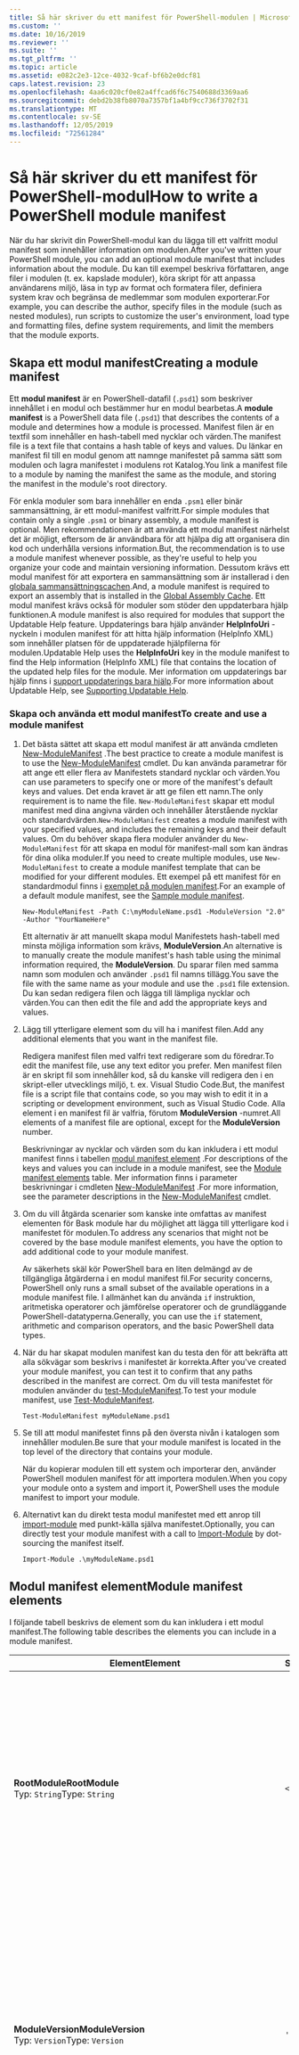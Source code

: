 ```yaml
---
title: Så här skriver du ett manifest för PowerShell-modulen | Microsoft Docs
ms.custom: ''
ms.date: 10/16/2019
ms.reviewer: ''
ms.suite: ''
ms.tgt_pltfrm: ''
ms.topic: article
ms.assetid: e082c2e3-12ce-4032-9caf-bf6b2e0dcf81
caps.latest.revision: 23
ms.openlocfilehash: 4aa6c020cf0e82a4ffcad6f6c7540688d3369aa6
ms.sourcegitcommit: debd2b38fb8070a7357bf1a4bf9cc736f3702f31
ms.translationtype: MT
ms.contentlocale: sv-SE
ms.lasthandoff: 12/05/2019
ms.locfileid: "72561284"
---
```

# <a name="how-to-write-a-powershell-module-manifest"></a><span data-ttu-id="3c4cd-102">Så här skriver du ett manifest för PowerShell-modul</span><span class="sxs-lookup"><span data-stu-id="3c4cd-102">How to write a PowerShell module manifest</span></span>

<span data-ttu-id="3c4cd-103">När du har skrivit din PowerShell-modul kan du lägga till ett valfritt modul manifest som innehåller information om modulen.</span><span class="sxs-lookup"><span data-stu-id="3c4cd-103">After you've written your PowerShell module, you can add an optional module manifest that includes information about the module.</span></span> <span data-ttu-id="3c4cd-104">Du kan till exempel beskriva författaren, ange filer i modulen (t. ex. kapslade moduler), köra skript för att anpassa användarens miljö, läsa in typ av format och formatera filer, definiera system krav och begränsa de medlemmar som modulen exporterar.</span><span class="sxs-lookup"><span data-stu-id="3c4cd-104">For example, you can describe the author, specify files in the module (such as nested modules), run scripts to customize the user's environment, load type and formatting files, define system requirements, and limit the members that the module exports.</span></span>

## <a name="creating-a-module-manifest"></a><span data-ttu-id="3c4cd-105">Skapa ett modul manifest</span><span class="sxs-lookup"><span data-stu-id="3c4cd-105">Creating a module manifest</span></span>

<span data-ttu-id="3c4cd-106">Ett **modul manifest** är en PowerShell-datafil (`.psd1`) som beskriver innehållet i en modul och bestämmer hur en modul bearbetas.</span><span class="sxs-lookup"><span data-stu-id="3c4cd-106">A **module manifest** is a PowerShell data file (`.psd1`) that describes the contents of a module and determines how a module is processed.</span></span> <span data-ttu-id="3c4cd-107">Manifest filen är en textfil som innehåller en hash-tabell med nycklar och värden.</span><span class="sxs-lookup"><span data-stu-id="3c4cd-107">The manifest file is a text file that contains a hash table of keys and values.</span></span> <span data-ttu-id="3c4cd-108">Du länkar en manifest fil till en modul genom att namnge manifestet på samma sätt som modulen och lagra manifestet i modulens rot Katalog.</span><span class="sxs-lookup"><span data-stu-id="3c4cd-108">You link a manifest file to a module by naming the manifest the same as the module, and storing the manifest in the module's root directory.</span></span>

<span data-ttu-id="3c4cd-109">För enkla moduler som bara innehåller en enda `.psm1` eller binär sammansättning, är ett modul-manifest valfritt.</span><span class="sxs-lookup"><span data-stu-id="3c4cd-109">For simple modules that contain only a single `.psm1` or binary assembly, a module manifest is optional.</span></span> <span data-ttu-id="3c4cd-110">Men rekommendationen är att använda ett modul manifest närhelst det är möjligt, eftersom de är användbara för att hjälpa dig att organisera din kod och underhålla versions information.</span><span class="sxs-lookup"><span data-stu-id="3c4cd-110">But, the recommendation is to use a module manifest whenever possible, as they're useful to help you organize your code and maintain versioning information.</span></span> <span data-ttu-id="3c4cd-111">Dessutom krävs ett modul manifest för att exportera en sammansättning som är installerad i den [globala sammansättningscachen](/dotnet/framework/app-domains/gac).</span><span class="sxs-lookup"><span data-stu-id="3c4cd-111">And, a module manifest is required to export an assembly that is installed in the [Global Assembly Cache](/dotnet/framework/app-domains/gac).</span></span> <span data-ttu-id="3c4cd-112">Ett modul manifest krävs också för moduler som stöder den uppdaterbara hjälp funktionen.</span><span class="sxs-lookup"><span data-stu-id="3c4cd-112">A module manifest is also required for modules that support the Updatable Help feature.</span></span> <span data-ttu-id="3c4cd-113">Uppdaterings bara hjälp använder **HelpInfoUri** -nyckeln i modulen manifest för att hitta hjälp information (HelpInfo XML) som innehåller platsen för de uppdaterade hjälpfilerna för modulen.</span><span class="sxs-lookup"><span data-stu-id="3c4cd-113">Updatable Help uses the **HelpInfoUri** key in the module manifest to find the Help information (HelpInfo XML) file that contains the location of the updated help files for the module.</span></span> <span data-ttu-id="3c4cd-114">Mer information om uppdaterings bar hjälp finns i [support uppdaterings bara hjälp](./supporting-updatable-help.md).</span><span class="sxs-lookup"><span data-stu-id="3c4cd-114">For more information about Updatable Help, see [Supporting Updatable Help](./supporting-updatable-help.md).</span></span>

### <a name="to-create-and-use-a-module-manifest"></a><span data-ttu-id="3c4cd-115">Skapa och använda ett modul manifest</span><span class="sxs-lookup"><span data-stu-id="3c4cd-115">To create and use a module manifest</span></span>

1. <span data-ttu-id="3c4cd-116">Det bästa sättet att skapa ett modul manifest är att använda cmdleten [New-ModuleManifest](/powershell/module/Microsoft.PowerShell.Core/New-ModuleManifest) .</span><span class="sxs-lookup"><span data-stu-id="3c4cd-116">The best practice to create a module manifest is to use the [New-ModuleManifest](/powershell/module/Microsoft.PowerShell.Core/New-ModuleManifest) cmdlet.</span></span> <span data-ttu-id="3c4cd-117">Du kan använda parametrar för att ange ett eller flera av Manifestets standard nycklar och värden.</span><span class="sxs-lookup"><span data-stu-id="3c4cd-117">You can use parameters to specify one or more of the manifest's default keys and values.</span></span> <span data-ttu-id="3c4cd-118">Det enda kravet är att ge filen ett namn.</span><span class="sxs-lookup"><span data-stu-id="3c4cd-118">The only requirement is to name the file.</span></span> <span data-ttu-id="3c4cd-119">`New-ModuleManifest` skapar ett modul manifest med dina angivna värden och innehåller återstående nycklar och standardvärden.</span><span class="sxs-lookup"><span data-stu-id="3c4cd-119">`New-ModuleManifest` creates a module manifest with your specified values, and includes the remaining keys and their default values.</span></span> <span data-ttu-id="3c4cd-120">Om du behöver skapa flera moduler använder du `New-ModuleManifest` för att skapa en modul för manifest-mall som kan ändras för dina olika moduler.</span><span class="sxs-lookup"><span data-stu-id="3c4cd-120">If you need to create multiple modules, use `New-ModuleManifest` to create a module manifest template that can be modified for your different modules.</span></span> <span data-ttu-id="3c4cd-121">Ett exempel på ett manifest för en standardmodul finns i [exemplet på modulen manifest](#sample-module-manifest).</span><span class="sxs-lookup"><span data-stu-id="3c4cd-121">For an example of a default module manifest, see the [Sample module manifest](#sample-module-manifest).</span></span>

   `New-ModuleManifest -Path C:\myModuleName.psd1 -ModuleVersion "2.0" -Author "YourNameHere"`

   <span data-ttu-id="3c4cd-122">Ett alternativ är att manuellt skapa modul Manifestets hash-tabell med minsta möjliga information som krävs, **ModuleVersion**.</span><span class="sxs-lookup"><span data-stu-id="3c4cd-122">An alternative is to manually create the module manifest's hash table using the minimal information required, the **ModuleVersion**.</span></span> <span data-ttu-id="3c4cd-123">Du sparar filen med samma namn som modulen och använder `.psd1` fil namns tillägg.</span><span class="sxs-lookup"><span data-stu-id="3c4cd-123">You save the file with the same name as your module and use the `.psd1` file extension.</span></span> <span data-ttu-id="3c4cd-124">Du kan sedan redigera filen och lägga till lämpliga nycklar och värden.</span><span class="sxs-lookup"><span data-stu-id="3c4cd-124">You can then edit the file and add the appropriate keys and values.</span></span>

1. <span data-ttu-id="3c4cd-125">Lägg till ytterligare element som du vill ha i manifest filen.</span><span class="sxs-lookup"><span data-stu-id="3c4cd-125">Add any additional elements that you want in the manifest file.</span></span>

   <span data-ttu-id="3c4cd-126">Redigera manifest filen med valfri text redigerare som du föredrar.</span><span class="sxs-lookup"><span data-stu-id="3c4cd-126">To edit the manifest file, use any text editor you prefer.</span></span> <span data-ttu-id="3c4cd-127">Men manifest filen är en skript fil som innehåller kod, så du kanske vill redigera den i en skript-eller utvecklings miljö, t. ex. Visual Studio Code.</span><span class="sxs-lookup"><span data-stu-id="3c4cd-127">But, the manifest file is a script file that contains code, so you may wish to edit it in a scripting or development environment, such as Visual Studio Code.</span></span> <span data-ttu-id="3c4cd-128">Alla element i en manifest fil är valfria, förutom **ModuleVersion** -numret.</span><span class="sxs-lookup"><span data-stu-id="3c4cd-128">All elements of a manifest file are optional, except for the **ModuleVersion** number.</span></span>

   <span data-ttu-id="3c4cd-129">Beskrivningar av nycklar och värden som du kan inkludera i ett modul manifest finns i tabellen [modul manifest element](#module-manifest-elements) .</span><span class="sxs-lookup"><span data-stu-id="3c4cd-129">For descriptions of the keys and values you can include in a module manifest, see the [Module manifest elements](#module-manifest-elements) table.</span></span> <span data-ttu-id="3c4cd-130">Mer information finns i parameter beskrivningar i cmdleten [New-ModuleManifest](/powershell/module/Microsoft.PowerShell.Core/New-ModuleManifest) .</span><span class="sxs-lookup"><span data-stu-id="3c4cd-130">For more information, see the parameter descriptions in the [New-ModuleManifest](/powershell/module/Microsoft.PowerShell.Core/New-ModuleManifest) cmdlet.</span></span>

1. <span data-ttu-id="3c4cd-131">Om du vill åtgärda scenarier som kanske inte omfattas av manifest elementen för Bask module har du möjlighet att lägga till ytterligare kod i manifestet för modulen.</span><span class="sxs-lookup"><span data-stu-id="3c4cd-131">To address any scenarios that might not be covered by the base module manifest elements, you have the option to add additional code to your module manifest.</span></span>

   <span data-ttu-id="3c4cd-132">Av säkerhets skäl kör PowerShell bara en liten delmängd av de tillgängliga åtgärderna i en modul manifest fil.</span><span class="sxs-lookup"><span data-stu-id="3c4cd-132">For security concerns, PowerShell only runs a small subset of the available operations in a module manifest file.</span></span> <span data-ttu-id="3c4cd-133">I allmänhet kan du använda `if` instruktion, aritmetiska operatorer och jämförelse operatorer och de grundläggande PowerShell-datatyperna.</span><span class="sxs-lookup"><span data-stu-id="3c4cd-133">Generally, you can use the `if` statement, arithmetic and comparison operators, and the basic PowerShell data types.</span></span>

1. <span data-ttu-id="3c4cd-134">När du har skapat modulen manifest kan du testa den för att bekräfta att alla sökvägar som beskrivs i manifestet är korrekta.</span><span class="sxs-lookup"><span data-stu-id="3c4cd-134">After you've created your module manifest, you can test it to confirm that any paths described in the manifest are correct.</span></span> <span data-ttu-id="3c4cd-135">Om du vill testa manifestet för modulen använder du [test-ModuleManifest](/powershell/module/Microsoft.PowerShell.Core/Test-ModuleManifest).</span><span class="sxs-lookup"><span data-stu-id="3c4cd-135">To test your module manifest, use [Test-ModuleManifest](/powershell/module/Microsoft.PowerShell.Core/Test-ModuleManifest).</span></span>

   `Test-ModuleManifest myModuleName.psd1`

1. <span data-ttu-id="3c4cd-136">Se till att modul manifestet finns på den översta nivån i katalogen som innehåller modulen.</span><span class="sxs-lookup"><span data-stu-id="3c4cd-136">Be sure that your module manifest is located in the top level of the directory that contains your module.</span></span>

   <span data-ttu-id="3c4cd-137">När du kopierar modulen till ett system och importerar den, använder PowerShell modulen manifest för att importera modulen.</span><span class="sxs-lookup"><span data-stu-id="3c4cd-137">When you copy your module onto a system and import it, PowerShell uses the module manifest to import your module.</span></span>

1. <span data-ttu-id="3c4cd-138">Alternativt kan du direkt testa modul manifestet med ett anrop till [import-module](/powershell/module/Microsoft.PowerShell.Core/Import-Module) med punkt-källa själva manifestet.</span><span class="sxs-lookup"><span data-stu-id="3c4cd-138">Optionally, you can directly test your module manifest with a call to [Import-Module](/powershell/module/Microsoft.PowerShell.Core/Import-Module) by dot-sourcing the manifest itself.</span></span>

   `Import-Module .\myModuleName.psd1`

## <a name="module-manifest-elements"></a><span data-ttu-id="3c4cd-139">Modul manifest element</span><span class="sxs-lookup"><span data-stu-id="3c4cd-139">Module manifest elements</span></span>

<span data-ttu-id="3c4cd-140">I följande tabell beskrivs de element som du kan inkludera i ett modul manifest.</span><span class="sxs-lookup"><span data-stu-id="3c4cd-140">The following table describes the elements you can include in a module manifest.</span></span>

|<span data-ttu-id="3c4cd-141">Element</span><span class="sxs-lookup"><span data-stu-id="3c4cd-141">Element</span></span>|<span data-ttu-id="3c4cd-142">Standard</span><span class="sxs-lookup"><span data-stu-id="3c4cd-142">Default</span></span>|<span data-ttu-id="3c4cd-143">Beskrivning</span><span class="sxs-lookup"><span data-stu-id="3c4cd-143">Description</span></span>|
|-------------|-------------|-----------------|
|<span data-ttu-id="3c4cd-144">**RootModule**</span><span class="sxs-lookup"><span data-stu-id="3c4cd-144">**RootModule**</span></span><br /> <span data-ttu-id="3c4cd-145">Typ: `String`</span><span class="sxs-lookup"><span data-stu-id="3c4cd-145">Type: `String`</span></span>|`<empty string>`|<span data-ttu-id="3c4cd-146">Skriptbaserad modul eller binär modul som är associerad med det här manifestet.</span><span class="sxs-lookup"><span data-stu-id="3c4cd-146">Script module or binary module file associated with this manifest.</span></span> <span data-ttu-id="3c4cd-147">Tidigare versioner av PowerShell anropade det här elementet som **ModuleToProcess**.</span><span class="sxs-lookup"><span data-stu-id="3c4cd-147">Previous versions of PowerShell called this element the **ModuleToProcess**.</span></span><br /> <span data-ttu-id="3c4cd-148">Möjliga typer för rotnoden kan vara tomma, vilket skapar en **manifest** -modul, namnet på en skript-modul (`.psm1`) eller namnet på en binär modul (`.exe` eller `.dll`).</span><span class="sxs-lookup"><span data-stu-id="3c4cd-148">Possible types for the root module can be empty, which creates a **Manifest** module, the name of a script module (`.psm1`), or the name of a binary module (`.exe` or `.dll`).</span></span> <span data-ttu-id="3c4cd-149">Att placera namnet på ett modul manifest (`.psd1`) eller en skript fil (`.ps1`) i det här elementet orsakar ett fel.</span><span class="sxs-lookup"><span data-stu-id="3c4cd-149">Placing the name of a module manifest (`.psd1`) or a script file (`.ps1`) in this element causes an error.</span></span> <br /> <span data-ttu-id="3c4cd-150">Exempel: `RootModule = 'ScriptModule.psm1'`</span><span class="sxs-lookup"><span data-stu-id="3c4cd-150">Example: `RootModule = 'ScriptModule.psm1'`</span></span>|
|<span data-ttu-id="3c4cd-151">**ModuleVersion**</span><span class="sxs-lookup"><span data-stu-id="3c4cd-151">**ModuleVersion**</span></span><br /> <span data-ttu-id="3c4cd-152">Typ: `Version`</span><span class="sxs-lookup"><span data-stu-id="3c4cd-152">Type: `Version`</span></span>|`'0.0.1'`|<span data-ttu-id="3c4cd-153">Versions nummer för den här modulen.</span><span class="sxs-lookup"><span data-stu-id="3c4cd-153">Version number of this module.</span></span> <span data-ttu-id="3c4cd-154">Om ett värde inte anges använder `New-ModuleManifest` standardvärdet.</span><span class="sxs-lookup"><span data-stu-id="3c4cd-154">If a value isn't specified, `New-ModuleManifest` uses the default.</span></span> <span data-ttu-id="3c4cd-155">Strängen måste kunna konverteras till typen `Version` till exempel `#.#.#.#.#`.</span><span class="sxs-lookup"><span data-stu-id="3c4cd-155">The string must be able to convert to the type `Version` for example `#.#.#.#.#`.</span></span> <span data-ttu-id="3c4cd-156">`Import-Module` läser in den första modul som den hittar på den **$PSModulePath** som matchar namnet och har minst lika hög som en **ModuleVersion**, som **MinimumVersion** -parameter.</span><span class="sxs-lookup"><span data-stu-id="3c4cd-156">`Import-Module` loads the first module it finds on the **$PSModulePath** that matches the name, and has at least as high a **ModuleVersion**, as the **MinimumVersion** parameter.</span></span> <span data-ttu-id="3c4cd-157">Om du vill importera en speciell version använder du `Import-Module` cmdlet: en **RequiredVersion** -parameter.</span><span class="sxs-lookup"><span data-stu-id="3c4cd-157">To import a specific version, use the `Import-Module` cmdlet's **RequiredVersion** parameter.</span></span><br /> <span data-ttu-id="3c4cd-158">Exempel: `ModuleVersion = '1.0'`</span><span class="sxs-lookup"><span data-stu-id="3c4cd-158">Example: `ModuleVersion = '1.0'`</span></span>|
|<span data-ttu-id="3c4cd-159">**GUID**</span><span class="sxs-lookup"><span data-stu-id="3c4cd-159">**GUID**</span></span><br /> <span data-ttu-id="3c4cd-160">Typ: `GUID`</span><span class="sxs-lookup"><span data-stu-id="3c4cd-160">Type: `GUID`</span></span>|`'<GUID>'`|<span data-ttu-id="3c4cd-161">ID som används för att identifiera den här modulen unikt.</span><span class="sxs-lookup"><span data-stu-id="3c4cd-161">ID used to uniquely identify this module.</span></span> <span data-ttu-id="3c4cd-162">Om ett värde inte anges genererar `New-ModuleManifest` automatiskt värdet.</span><span class="sxs-lookup"><span data-stu-id="3c4cd-162">If a value isn't specified, `New-ModuleManifest` autogenerates the value.</span></span> <span data-ttu-id="3c4cd-163">Du kan för närvarande inte importera en modul efter **GUID**.</span><span class="sxs-lookup"><span data-stu-id="3c4cd-163">You can't currently import a module by **GUID**.</span></span> <br /> <span data-ttu-id="3c4cd-164">Exempel: `GUID = 'cfc45206-1e49-459d-a8ad-5b571ef94857'`</span><span class="sxs-lookup"><span data-stu-id="3c4cd-164">Example: `GUID = 'cfc45206-1e49-459d-a8ad-5b571ef94857'`</span></span>|
|<span data-ttu-id="3c4cd-165">**Författare**</span><span class="sxs-lookup"><span data-stu-id="3c4cd-165">**Author**</span></span><br /> <span data-ttu-id="3c4cd-166">Typ: `String`</span><span class="sxs-lookup"><span data-stu-id="3c4cd-166">Type: `String`</span></span>|`'<Current user>'`|<span data-ttu-id="3c4cd-167">Författare för den här modulen.</span><span class="sxs-lookup"><span data-stu-id="3c4cd-167">Author of this module.</span></span> <span data-ttu-id="3c4cd-168">Om ett värde inte anges använder `New-ModuleManifest` den aktuella användaren.</span><span class="sxs-lookup"><span data-stu-id="3c4cd-168">If a value isn't specified, `New-ModuleManifest` uses the current user.</span></span> <br /> <span data-ttu-id="3c4cd-169">Exempel: `Author = 'AuthorNameHere'`</span><span class="sxs-lookup"><span data-stu-id="3c4cd-169">Example: `Author = 'AuthorNameHere'`</span></span>|
|<span data-ttu-id="3c4cd-170">**CompanyName**</span><span class="sxs-lookup"><span data-stu-id="3c4cd-170">**CompanyName**</span></span><br /> <span data-ttu-id="3c4cd-171">Typ: `String`</span><span class="sxs-lookup"><span data-stu-id="3c4cd-171">Type: `String`</span></span>|`'Unknown'`|<span data-ttu-id="3c4cd-172">Företaget eller leverantören för den här modulen.</span><span class="sxs-lookup"><span data-stu-id="3c4cd-172">Company or vendor of this module.</span></span> <span data-ttu-id="3c4cd-173">Om ett värde inte anges använder `New-ModuleManifest` standardvärdet.</span><span class="sxs-lookup"><span data-stu-id="3c4cd-173">If a value isn't specified, `New-ModuleManifest` uses the default.</span></span><br /> <span data-ttu-id="3c4cd-174">Exempel: `CompanyName = 'Fabrikam'`</span><span class="sxs-lookup"><span data-stu-id="3c4cd-174">Example: `CompanyName = 'Fabrikam'`</span></span>|
|<span data-ttu-id="3c4cd-175">**Material**</span><span class="sxs-lookup"><span data-stu-id="3c4cd-175">**Copyright**</span></span><br /> <span data-ttu-id="3c4cd-176">Typ: `String`</span><span class="sxs-lookup"><span data-stu-id="3c4cd-176">Type: `String`</span></span>|`'(c) <Author>. All rights reserved.'`| <span data-ttu-id="3c4cd-177">Copyright-instruktion för den här modulen.</span><span class="sxs-lookup"><span data-stu-id="3c4cd-177">Copyright statement for this module.</span></span> <span data-ttu-id="3c4cd-178">Om ett värde inte anges använder `New-ModuleManifest` standardvärdet med den aktuella användaren som `<Author>`.</span><span class="sxs-lookup"><span data-stu-id="3c4cd-178">If a value isn't specified, `New-ModuleManifest` uses the default with the current user as the `<Author>`.</span></span> <span data-ttu-id="3c4cd-179">Om du vill ange en författare använder du parametern **Author** .</span><span class="sxs-lookup"><span data-stu-id="3c4cd-179">To specify an author, use the **Author** parameter.</span></span> <br /> <span data-ttu-id="3c4cd-180">Exempel: `Copyright = '2019 AuthorName. All rights reserved.'`</span><span class="sxs-lookup"><span data-stu-id="3c4cd-180">Example: `Copyright = '2019 AuthorName. All rights reserved.'`</span></span>|
|<span data-ttu-id="3c4cd-181">**Beskrivning**</span><span class="sxs-lookup"><span data-stu-id="3c4cd-181">**Description**</span></span><br /> <span data-ttu-id="3c4cd-182">Typ: `String`</span><span class="sxs-lookup"><span data-stu-id="3c4cd-182">Type: `String`</span></span>|`<empty string>`|<span data-ttu-id="3c4cd-183">Beskrivning av de funktioner som tillhandahålls av den här modulen.</span><span class="sxs-lookup"><span data-stu-id="3c4cd-183">Description of the functionality provided by this module.</span></span><br /> <span data-ttu-id="3c4cd-184">Exempel: `Description = 'This is the module's description.'`</span><span class="sxs-lookup"><span data-stu-id="3c4cd-184">Example: `Description = 'This is the module's description.'`</span></span>|
|<span data-ttu-id="3c4cd-185">**PowerShellVersion**</span><span class="sxs-lookup"><span data-stu-id="3c4cd-185">**PowerShellVersion**</span></span><br /> <span data-ttu-id="3c4cd-186">Typ: `Version`</span><span class="sxs-lookup"><span data-stu-id="3c4cd-186">Type: `Version`</span></span>|`<empty string>`|<span data-ttu-id="3c4cd-187">Lägsta version av PowerShell-motorn som krävs av den här modulen.</span><span class="sxs-lookup"><span data-stu-id="3c4cd-187">Minimum version of the PowerShell engine required by this module.</span></span> <span data-ttu-id="3c4cd-188">Giltiga värden är 1,0, 2,0, 3,0, 4,0, 5,0, 5,1, 6 och 7.</span><span class="sxs-lookup"><span data-stu-id="3c4cd-188">Valid values are 1.0, 2.0, 3.0, 4.0, 5.0, 5.1, 6, and 7.</span></span><br /> <span data-ttu-id="3c4cd-189">Exempel: `PowerShellVersion = '5.0'`</span><span class="sxs-lookup"><span data-stu-id="3c4cd-189">Example: `PowerShellVersion = '5.0'`</span></span>|
|<span data-ttu-id="3c4cd-190">**PowerShellHostName**</span><span class="sxs-lookup"><span data-stu-id="3c4cd-190">**PowerShellHostName**</span></span><br /> <span data-ttu-id="3c4cd-191">Typ: `String`</span><span class="sxs-lookup"><span data-stu-id="3c4cd-191">Type: `String`</span></span>|`<empty string>`|<span data-ttu-id="3c4cd-192">Namnet på PowerShell-värden som krävs av den här modulen.</span><span class="sxs-lookup"><span data-stu-id="3c4cd-192">Name of the PowerShell host required by this module.</span></span> <span data-ttu-id="3c4cd-193">Det här namnet tillhandahålls av PowerShell.</span><span class="sxs-lookup"><span data-stu-id="3c4cd-193">This name is provided by PowerShell.</span></span> <span data-ttu-id="3c4cd-194">Om du vill hitta namnet på ett värd program skriver du följande i programmet: `$host.name`.</span><span class="sxs-lookup"><span data-stu-id="3c4cd-194">To find the name of a host program, in the program, type: `$host.name`.</span></span><br /> <span data-ttu-id="3c4cd-195">Exempel: `PowerShellHostName = 'ConsoleHost'`</span><span class="sxs-lookup"><span data-stu-id="3c4cd-195">Example: `PowerShellHostName = 'ConsoleHost'`</span></span>|
|<span data-ttu-id="3c4cd-196">**PowerShellHostVersion**</span><span class="sxs-lookup"><span data-stu-id="3c4cd-196">**PowerShellHostVersion**</span></span><br /> <span data-ttu-id="3c4cd-197">Typ: `Version`</span><span class="sxs-lookup"><span data-stu-id="3c4cd-197">Type: `Version`</span></span>|`<empty string>`|<span data-ttu-id="3c4cd-198">Lägsta version av PowerShell-värden som krävs av den här modulen.</span><span class="sxs-lookup"><span data-stu-id="3c4cd-198">Minimum version of the PowerShell host required by this module.</span></span><br /> <span data-ttu-id="3c4cd-199">Exempel: `PowerShellHostVersion = '2.0'`</span><span class="sxs-lookup"><span data-stu-id="3c4cd-199">Example: `PowerShellHostVersion = '2.0'`</span></span>|
|<span data-ttu-id="3c4cd-200">**DotNetFrameworkVersion**</span><span class="sxs-lookup"><span data-stu-id="3c4cd-200">**DotNetFrameworkVersion**</span></span><br /> <span data-ttu-id="3c4cd-201">Typ: `Version`</span><span class="sxs-lookup"><span data-stu-id="3c4cd-201">Type: `Version`</span></span>|`<empty string>`|<span data-ttu-id="3c4cd-202">Lägsta version av Microsoft .NET Framework som krävs av den här modulen.</span><span class="sxs-lookup"><span data-stu-id="3c4cd-202">Minimum version of Microsoft .NET Framework required by this module.</span></span> <span data-ttu-id="3c4cd-203">Den här förutsättningen gäller endast för PowerShell Desktop Edition, till exempel PowerShell 5,1.</span><span class="sxs-lookup"><span data-stu-id="3c4cd-203">This prerequisite is valid for the PowerShell Desktop edition only, such as PowerShell 5.1.</span></span><br /> <span data-ttu-id="3c4cd-204">Exempel: `DotNetFrameworkVersion = '3.5'`</span><span class="sxs-lookup"><span data-stu-id="3c4cd-204">Example: `DotNetFrameworkVersion = '3.5'`</span></span>|
|<span data-ttu-id="3c4cd-205">**CLRVersion**</span><span class="sxs-lookup"><span data-stu-id="3c4cd-205">**CLRVersion**</span></span><br /> <span data-ttu-id="3c4cd-206">Typ: `Version`</span><span class="sxs-lookup"><span data-stu-id="3c4cd-206">Type: `Version`</span></span>|`<empty string>`|<span data-ttu-id="3c4cd-207">Lägsta version av Common Language Runtime (CLR) som krävs för den här modulen.</span><span class="sxs-lookup"><span data-stu-id="3c4cd-207">Minimum version of the common language runtime (CLR) required by this module.</span></span> <span data-ttu-id="3c4cd-208">Den här förutsättningen gäller endast för PowerShell Desktop Edition, till exempel PowerShell 5,1.</span><span class="sxs-lookup"><span data-stu-id="3c4cd-208">This prerequisite is valid for the PowerShell Desktop edition only, such as PowerShell 5.1.</span></span><br /> <span data-ttu-id="3c4cd-209">Exempel: `CLRVersion = '3.5'`</span><span class="sxs-lookup"><span data-stu-id="3c4cd-209">Example: `CLRVersion = '3.5'`</span></span>|
|<span data-ttu-id="3c4cd-210">**ProcessorArchitecture**</span><span class="sxs-lookup"><span data-stu-id="3c4cd-210">**ProcessorArchitecture**</span></span><br /> <span data-ttu-id="3c4cd-211">Typ: `ProcessorArchitecture`</span><span class="sxs-lookup"><span data-stu-id="3c4cd-211">Type: `ProcessorArchitecture`</span></span>|`<empty string>`|<span data-ttu-id="3c4cd-212">Processor arkitektur (ingen, x86, amd64) som krävs av den här modulen.</span><span class="sxs-lookup"><span data-stu-id="3c4cd-212">Processor architecture (None, X86, Amd64) required by this module.</span></span> <span data-ttu-id="3c4cd-213">Giltiga värden är x86, AMD64, arm, IA64, MSIL och None (okänd eller ospecificerad).</span><span class="sxs-lookup"><span data-stu-id="3c4cd-213">Valid values are x86, AMD64, Arm, IA64, MSIL, and None (unknown or unspecified).</span></span><br /> <span data-ttu-id="3c4cd-214">Exempel: `ProcessorArchitecture = 'x86'`</span><span class="sxs-lookup"><span data-stu-id="3c4cd-214">Example: `ProcessorArchitecture = 'x86'`</span></span>|
|<span data-ttu-id="3c4cd-215">**RequiredModules**</span><span class="sxs-lookup"><span data-stu-id="3c4cd-215">**RequiredModules**</span></span><br /> <span data-ttu-id="3c4cd-216">Typ: `Object[]`</span><span class="sxs-lookup"><span data-stu-id="3c4cd-216">Type: `Object[]`</span></span>|`@()`|<span data-ttu-id="3c4cd-217">Moduler som måste importeras till den globala miljön innan den här modulen importeras.</span><span class="sxs-lookup"><span data-stu-id="3c4cd-217">Modules that must be imported into the global environment prior to importing this module.</span></span> <span data-ttu-id="3c4cd-218">Detta laddar alla moduler som anges om de inte redan har lästs in.</span><span class="sxs-lookup"><span data-stu-id="3c4cd-218">This loads any modules listed unless they've already been loaded.</span></span> <span data-ttu-id="3c4cd-219">Till exempel kanske vissa moduler redan har lästs in av en annan modul.</span><span class="sxs-lookup"><span data-stu-id="3c4cd-219">For example, some modules may already be loaded by a different module.</span></span> <span data-ttu-id="3c4cd-220">Det är möjligt att ange en angiven version som ska läsas in med hjälp av `RequiredVersion` i stället för `ModuleVersion`.</span><span class="sxs-lookup"><span data-stu-id="3c4cd-220">It's possible to specify a specific version to load using `RequiredVersion` rather than `ModuleVersion`.</span></span> <span data-ttu-id="3c4cd-221">När `ModuleVersion` används kommer den att läsa in den senaste versionen som är tillgänglig med minst den angivna versionen.</span><span class="sxs-lookup"><span data-stu-id="3c4cd-221">When `ModuleVersion` is used it will load the newest version available with a minimum of the version specified.</span></span> <span data-ttu-id="3c4cd-222">Du kan kombinera strängar och hash-tabeller i parametervärdet.</span><span class="sxs-lookup"><span data-stu-id="3c4cd-222">You can combine strings and hash tables in the parameter value.</span></span><br /> <span data-ttu-id="3c4cd-223">Exempel: `RequiredModules = @("MyModule", @{ModuleName="MyDependentModule"; ModuleVersion="2.0"; GUID="cfc45206-1e49-459d-a8ad-5b571ef94857"})`</span><span class="sxs-lookup"><span data-stu-id="3c4cd-223">Example: `RequiredModules = @("MyModule", @{ModuleName="MyDependentModule"; ModuleVersion="2.0"; GUID="cfc45206-1e49-459d-a8ad-5b571ef94857"})`</span></span><br /> <span data-ttu-id="3c4cd-224">Exempel: `RequiredModules = @("MyModule", @{ModuleName="MyDependentModule"; RequiredVersion="1.5"; GUID="cfc45206-1e49-459d-a8ad-5b571ef94857"})`</span><span class="sxs-lookup"><span data-stu-id="3c4cd-224">Example: `RequiredModules = @("MyModule", @{ModuleName="MyDependentModule"; RequiredVersion="1.5"; GUID="cfc45206-1e49-459d-a8ad-5b571ef94857"})`</span></span>|
|<span data-ttu-id="3c4cd-225">**RequiredAssemblies**</span><span class="sxs-lookup"><span data-stu-id="3c4cd-225">**RequiredAssemblies**</span></span><br /> <span data-ttu-id="3c4cd-226">Typ: `String[]`</span><span class="sxs-lookup"><span data-stu-id="3c4cd-226">Type: `String[]`</span></span>|`@()`|<span data-ttu-id="3c4cd-227">Sammansättningar som måste läsas in innan den här modulen importeras.</span><span class="sxs-lookup"><span data-stu-id="3c4cd-227">Assemblies that must be loaded prior to importing this module.</span></span> <span data-ttu-id="3c4cd-228">Anger sammansättnings fil namnen (`.dll`) som modulen kräver.</span><span class="sxs-lookup"><span data-stu-id="3c4cd-228">Specifies the assembly (`.dll`) file names that the module requires.</span></span><br /> <span data-ttu-id="3c4cd-229">PowerShell läser in de angivna sammansättningarna innan du uppdaterar typer eller format, importerar kapslade moduler eller importerar filen som anges i värdet för nyckeln RootModule.</span><span class="sxs-lookup"><span data-stu-id="3c4cd-229">PowerShell loads the specified assemblies before updating types or formats, importing nested modules, or importing the module file that is specified in the value of the RootModule key.</span></span> <span data-ttu-id="3c4cd-230">Använd den här parametern för att visa en lista över alla sammansättningar som modulen kräver.</span><span class="sxs-lookup"><span data-stu-id="3c4cd-230">Use this parameter to list all the assemblies that the module requires.</span></span><br /> <span data-ttu-id="3c4cd-231">Exempel: `RequiredAssemblies = @("assembly1.dll", "assembly2.dll", "assembly3.dll")`</span><span class="sxs-lookup"><span data-stu-id="3c4cd-231">Example: `RequiredAssemblies = @("assembly1.dll", "assembly2.dll", "assembly3.dll")`</span></span>|
|<span data-ttu-id="3c4cd-232">**ScriptsToProcess**</span><span class="sxs-lookup"><span data-stu-id="3c4cd-232">**ScriptsToProcess**</span></span><br /> <span data-ttu-id="3c4cd-233">Typ: `String[]`</span><span class="sxs-lookup"><span data-stu-id="3c4cd-233">Type: `String[]`</span></span>|`@()`|<span data-ttu-id="3c4cd-234">Skript (`.ps1`) filer som körs i anroparens sessionstillstånd när modulen importeras.</span><span class="sxs-lookup"><span data-stu-id="3c4cd-234">Script (`.ps1`) files that are run in the caller's session state when the module is imported.</span></span> <span data-ttu-id="3c4cd-235">Detta kan vara det globala sessionstillståndet eller, för kapslade moduler, sessionens tillstånd för en annan modul.</span><span class="sxs-lookup"><span data-stu-id="3c4cd-235">This could be the global session state or, for nested modules, the session state of another module.</span></span> <span data-ttu-id="3c4cd-236">Du kan använda dessa skript för att förbereda en miljö på samma sätt som du kan använda ett inloggnings skript.</span><span class="sxs-lookup"><span data-stu-id="3c4cd-236">You can use these scripts to prepare an environment just as you might use a log in script.</span></span><br /> <span data-ttu-id="3c4cd-237">Dessa skript körs innan någon av modulerna som anges i manifestet läses in.</span><span class="sxs-lookup"><span data-stu-id="3c4cd-237">These scripts are run before any of the modules listed in the manifest are loaded.</span></span> <br /> <span data-ttu-id="3c4cd-238">Exempel: `ScriptsToProcess = @("script1.ps1", "script2.ps1", "script3.ps1")`</span><span class="sxs-lookup"><span data-stu-id="3c4cd-238">Example: `ScriptsToProcess = @("script1.ps1", "script2.ps1", "script3.ps1")`</span></span>|
|<span data-ttu-id="3c4cd-239">**TypesToProcess**</span><span class="sxs-lookup"><span data-stu-id="3c4cd-239">**TypesToProcess**</span></span><br /> <span data-ttu-id="3c4cd-240">Typ: `String[]`</span><span class="sxs-lookup"><span data-stu-id="3c4cd-240">Type: `String[]`</span></span>|`@()`|<span data-ttu-id="3c4cd-241">Skriv filer (`.ps1xml`) som ska läsas in när modulen importeras.</span><span class="sxs-lookup"><span data-stu-id="3c4cd-241">Type files (`.ps1xml`) to be loaded when importing this module.</span></span> <br /> <span data-ttu-id="3c4cd-242">Exempel: `TypesToProcess = @("type1.ps1xml", "type2.ps1xml", "type3.ps1xml")`</span><span class="sxs-lookup"><span data-stu-id="3c4cd-242">Example: `TypesToProcess = @("type1.ps1xml", "type2.ps1xml", "type3.ps1xml")`</span></span>|
|<span data-ttu-id="3c4cd-243">**FormatsToProcess**</span><span class="sxs-lookup"><span data-stu-id="3c4cd-243">**FormatsToProcess**</span></span><br /> <span data-ttu-id="3c4cd-244">Typ: `String[]`</span><span class="sxs-lookup"><span data-stu-id="3c4cd-244">Type: `String[]`</span></span>|`@()`|<span data-ttu-id="3c4cd-245">Formatera filer (`.ps1xml`) som ska läsas in när modulen importeras.</span><span class="sxs-lookup"><span data-stu-id="3c4cd-245">Format files (`.ps1xml`) to be loaded when importing this module.</span></span> <br /> <span data-ttu-id="3c4cd-246">Exempel: `FormatsToProcess = @("format1.ps1xml", "format2.ps1xml", "format3.ps1xml")`</span><span class="sxs-lookup"><span data-stu-id="3c4cd-246">Example: `FormatsToProcess = @("format1.ps1xml", "format2.ps1xml", "format3.ps1xml")`</span></span>|
|<span data-ttu-id="3c4cd-247">**NestedModules**</span><span class="sxs-lookup"><span data-stu-id="3c4cd-247">**NestedModules**</span></span><br /> <span data-ttu-id="3c4cd-248">Typ: `Object[]`</span><span class="sxs-lookup"><span data-stu-id="3c4cd-248">Type: `Object[]`</span></span>|`@()`|<span data-ttu-id="3c4cd-249">Moduler som ska importeras som kapslade moduler i modulen som anges i **RootModule** (alias:**ModuleToProcess**).</span><span class="sxs-lookup"><span data-stu-id="3c4cd-249">Modules to import as nested modules of the module specified in **RootModule** (alias:**ModuleToProcess**).</span></span><br /> <span data-ttu-id="3c4cd-250">Att lägga till ett modulnamn i det här elementet liknar att anropa `Import-Module` inifrån ditt skript eller din sammansättnings kod.</span><span class="sxs-lookup"><span data-stu-id="3c4cd-250">Adding a module name to this element is similar to calling `Import-Module` from within your script or assembly code.</span></span> <span data-ttu-id="3c4cd-251">Den största skillnaden genom att använda en manifest fil är att det är enklare att se vad du läser in.</span><span class="sxs-lookup"><span data-stu-id="3c4cd-251">The main difference by using a manifest file is that it's easier to see what you're loading.</span></span> <span data-ttu-id="3c4cd-252">Och om en modul inte kan läsas in så har du inte läst in den faktiska modulen ännu.</span><span class="sxs-lookup"><span data-stu-id="3c4cd-252">And, if a module fails to load, you will not yet have loaded your actual module.</span></span><br /> <span data-ttu-id="3c4cd-253">Förutom andra moduler kan du också läsa in skript-filer (`.ps1`) här.</span><span class="sxs-lookup"><span data-stu-id="3c4cd-253">In addition to other modules, you may also load script (`.ps1`) files here.</span></span> <span data-ttu-id="3c4cd-254">De här filerna körs i kontexten för modulen root.</span><span class="sxs-lookup"><span data-stu-id="3c4cd-254">These files will execute in the context of the root module.</span></span> <span data-ttu-id="3c4cd-255">Detta motsvarar punkt källa i skriptet i modulen root.</span><span class="sxs-lookup"><span data-stu-id="3c4cd-255">This is equivalent to dot sourcing the script in your root module.</span></span> <br /> <span data-ttu-id="3c4cd-256">Exempel: `NestedModules = @("script.ps1", @{ModuleName="MyModule"; ModuleVersion="1.0.0.0"; GUID="50cdb55f-5ab7-489f-9e94-4ec21ff51e59"})`</span><span class="sxs-lookup"><span data-stu-id="3c4cd-256">Example: `NestedModules = @("script.ps1", @{ModuleName="MyModule"; ModuleVersion="1.0.0.0"; GUID="50cdb55f-5ab7-489f-9e94-4ec21ff51e59"})`</span></span>|
|<span data-ttu-id="3c4cd-257">**FunctionsToExport**</span><span class="sxs-lookup"><span data-stu-id="3c4cd-257">**FunctionsToExport**</span></span><br /> <span data-ttu-id="3c4cd-258">Typ: `String[]`</span><span class="sxs-lookup"><span data-stu-id="3c4cd-258">Type: `String[]`</span></span>|`@()`|<span data-ttu-id="3c4cd-259">Anger vilka funktioner som ska exporteras från den här modulen, för bästa prestanda, Använd inte jokertecken och ta inte bort posten, Använd en tom matris om det inte finns några funktioner att exportera.</span><span class="sxs-lookup"><span data-stu-id="3c4cd-259">Specifies the functions to export from this module, for best performance, do not use wildcards and do not delete the entry, use an empty array if there are no functions to export.</span></span> <span data-ttu-id="3c4cd-260">Som standard exporteras inga funktioner.</span><span class="sxs-lookup"><span data-stu-id="3c4cd-260">By default, no functions are exported.</span></span> <span data-ttu-id="3c4cd-261">Du kan använda den här nyckeln för att visa en lista över de funktioner som exporteras av modulen.</span><span class="sxs-lookup"><span data-stu-id="3c4cd-261">You can use this key to list the functions that are exported by the module.</span></span><br /> <span data-ttu-id="3c4cd-262">Modulen exporterar funktionerna till anroparens sessionstillstånd.</span><span class="sxs-lookup"><span data-stu-id="3c4cd-262">The module exports the functions to the caller's session state.</span></span> <span data-ttu-id="3c4cd-263">Anroparens sessionstillstånd kan vara det globala sessionstillståndet eller, för kapslade moduler, sessionens tillstånd för en annan modul.</span><span class="sxs-lookup"><span data-stu-id="3c4cd-263">The caller's session state can be the global session state or, for nested modules, the session state of another module.</span></span> <span data-ttu-id="3c4cd-264">Vid länkning av kapslade moduler exporteras alla funktioner som exporteras av en kapslad modul till det globala sessionstillståndet om inte en modul i kedjan begränsar funktionen med hjälp av **FunctionsToExport** -nyckeln.</span><span class="sxs-lookup"><span data-stu-id="3c4cd-264">When chaining nested modules, all functions that are exported by a nested module will be exported to the global session state unless a module in the chain restricts the function by using the **FunctionsToExport** key.</span></span><br /> <span data-ttu-id="3c4cd-265">Om manifestet exporterar alias för funktionerna kan den här nyckeln ta bort funktioner vars alias visas i **AliasesToExport** -nyckeln, men den här nyckeln kan inte lägga till funktions Ali Aset i listan.</span><span class="sxs-lookup"><span data-stu-id="3c4cd-265">If the manifest exports aliases for the functions, this key can remove functions whose aliases are listed in the **AliasesToExport** key, but this key cannot add function aliases to the list.</span></span> <br /> <span data-ttu-id="3c4cd-266">Exempel: `FunctionsToExport = @("function1", "function2", "function3")`</span><span class="sxs-lookup"><span data-stu-id="3c4cd-266">Example: `FunctionsToExport = @("function1", "function2", "function3")`</span></span>|
|<span data-ttu-id="3c4cd-267">**CmdletsToExport**</span><span class="sxs-lookup"><span data-stu-id="3c4cd-267">**CmdletsToExport**</span></span><br /> <span data-ttu-id="3c4cd-268">Typ: `String[]`</span><span class="sxs-lookup"><span data-stu-id="3c4cd-268">Type: `String[]`</span></span>|`@()`|<span data-ttu-id="3c4cd-269">Anger vilka cmdlet: ar som ska exporteras från den här modulen för bästa prestanda, Använd inte jokertecken och ta inte bort posten, Använd en tom matris om det inte finns några cmdlets att exportera.</span><span class="sxs-lookup"><span data-stu-id="3c4cd-269">Specifies the cmdlets to export from this module, for best performance, do not use wildcards and do not delete the entry, use an empty array if there are no cmdlets to export.</span></span> <span data-ttu-id="3c4cd-270">Som standard exporteras inga cmdletar.</span><span class="sxs-lookup"><span data-stu-id="3c4cd-270">By default, no cmdlets are exported.</span></span> <span data-ttu-id="3c4cd-271">Du kan använda den här nyckeln för att visa en lista över de cmdletar som exporteras av modulen.</span><span class="sxs-lookup"><span data-stu-id="3c4cd-271">You can use this key to list the cmdlets that are exported by the module.</span></span><br /> <span data-ttu-id="3c4cd-272">Anroparens sessionstillstånd kan vara det globala sessionstillståndet eller, för kapslade moduler, sessionens tillstånd för en annan modul.</span><span class="sxs-lookup"><span data-stu-id="3c4cd-272">The caller's session state can be the global session state or, for nested modules, the session state of another module.</span></span> <span data-ttu-id="3c4cd-273">När du kedjar kapslade moduler exporteras alla cmdletar som exporteras av en kapslad modul till det globala sessionstillståndet om inte en modul i kedjan begränsar cmdleten med hjälp av **CmdletsToExport** -nyckeln.</span><span class="sxs-lookup"><span data-stu-id="3c4cd-273">When you're chaining nested modules, all cmdlets that are exported by a nested module will be exported to the global session state unless a module in the chain restricts the cmdlet by using the **CmdletsToExport** key.</span></span><br /> <span data-ttu-id="3c4cd-274">Om manifestet exporterar alias för cmdletarna, kan den här nyckeln ta bort cmdletar vars alias visas i **AliasesToExport** -nyckeln, men den här nyckeln kan inte lägga till cmdlet-alias i listan.</span><span class="sxs-lookup"><span data-stu-id="3c4cd-274">If the manifest exports aliases for the cmdlets, this key can remove cmdlets whose aliases are listed in the **AliasesToExport** key, but this key cannot add cmdlet aliases to the list.</span></span> <br /> <span data-ttu-id="3c4cd-275">Exempel: `CmdletsToExport = @("Get-MyCmdlet", "Set-MyCmdlet", "Test-MyCmdlet")`</span><span class="sxs-lookup"><span data-stu-id="3c4cd-275">Example: `CmdletsToExport = @("Get-MyCmdlet", "Set-MyCmdlet", "Test-MyCmdlet")`</span></span>|
|<span data-ttu-id="3c4cd-276">**VariablesToExport**</span><span class="sxs-lookup"><span data-stu-id="3c4cd-276">**VariablesToExport**</span></span><br /> <span data-ttu-id="3c4cd-277">Typ: `String[]`</span><span class="sxs-lookup"><span data-stu-id="3c4cd-277">Type: `String[]`</span></span>|`'*'`|<span data-ttu-id="3c4cd-278">Anger de variabler som modulen exporterar till anroparens sessionstillstånd.</span><span class="sxs-lookup"><span data-stu-id="3c4cd-278">Specifies the variables that the module exports to the caller's session state.</span></span> <span data-ttu-id="3c4cd-279">Jokertecken är tillåtna.</span><span class="sxs-lookup"><span data-stu-id="3c4cd-279">Wildcard characters are permitted.</span></span> <span data-ttu-id="3c4cd-280">Som standard exporteras alla variabler (`'*'`).</span><span class="sxs-lookup"><span data-stu-id="3c4cd-280">By default, all variables (`'*'`) are exported.</span></span> <span data-ttu-id="3c4cd-281">Du kan använda den här nyckeln för att begränsa de variabler som exporteras av modulen.</span><span class="sxs-lookup"><span data-stu-id="3c4cd-281">You can use this key to restrict the variables that are exported by the module.</span></span><br /> <span data-ttu-id="3c4cd-282">Anroparens sessionstillstånd kan vara det globala sessionstillståndet eller, för kapslade moduler, sessionens tillstånd för en annan modul.</span><span class="sxs-lookup"><span data-stu-id="3c4cd-282">The caller's session state can be the global session state or, for nested modules, the session state of another module.</span></span> <span data-ttu-id="3c4cd-283">När du kopplar kapslade moduler exporteras alla variabler som exporteras av en kapslad modul till det globala sessionstillståndet om inte en modul i kedjan begränsar variabeln med hjälp av **VariablesToExport** -nyckeln.</span><span class="sxs-lookup"><span data-stu-id="3c4cd-283">When you are chaining nested modules, all variables that are exported by a nested module will be exported to the global session state unless a module in the chain restricts the variable by using the **VariablesToExport** key.</span></span><br /> <span data-ttu-id="3c4cd-284">Om manifestet även exporterar alias för variablerna, kan den här nyckeln ta bort variabler vars alias visas i **AliasesToExport** -nyckeln, men den här nyckeln kan inte lägga till variabel Ali Aset i listan.</span><span class="sxs-lookup"><span data-stu-id="3c4cd-284">If the manifest also exports aliases for the variables, this key can remove variables whose aliases are listed in the **AliasesToExport** key, but this key cannot add variable aliases to the list.</span></span> <br /> <span data-ttu-id="3c4cd-285">Exempel: `VariablesToExport = @('$MyVariable1', '$MyVariable2', '$MyVariable3')`</span><span class="sxs-lookup"><span data-stu-id="3c4cd-285">Example: `VariablesToExport = @('$MyVariable1', '$MyVariable2', '$MyVariable3')`</span></span>|
|<span data-ttu-id="3c4cd-286">**AliasesToExport**</span><span class="sxs-lookup"><span data-stu-id="3c4cd-286">**AliasesToExport**</span></span><br /> <span data-ttu-id="3c4cd-287">Typ: `String[]`</span><span class="sxs-lookup"><span data-stu-id="3c4cd-287">Type: `String[]`</span></span>|`@()`|<span data-ttu-id="3c4cd-288">Anger de alias som ska exporteras från den här modulen, för bästa prestanda, Använd inte jokertecken och ta inte bort posten, Använd en tom matris om det inte finns några alias att exportera.</span><span class="sxs-lookup"><span data-stu-id="3c4cd-288">Specifies the aliases to export from this module, for best performance, do not use wildcards and do not delete the entry, use an empty array if there are no aliases to export.</span></span> <span data-ttu-id="3c4cd-289">Som standard exporteras inga alias.</span><span class="sxs-lookup"><span data-stu-id="3c4cd-289">By default, no aliases are exported.</span></span> <span data-ttu-id="3c4cd-290">Du kan använda den här nyckeln för att visa en lista över de alias som exporteras av modulen.</span><span class="sxs-lookup"><span data-stu-id="3c4cd-290">You can use this key to list the aliases that are exported by the module.</span></span><br /> <span data-ttu-id="3c4cd-291">Modulen exporterar alias till anroparens sessionstillstånd.</span><span class="sxs-lookup"><span data-stu-id="3c4cd-291">The module exports the aliases to caller's session state.</span></span> <span data-ttu-id="3c4cd-292">Anroparens sessionstillstånd kan vara det globala sessionstillståndet eller, för kapslade moduler, sessionens tillstånd för en annan modul.</span><span class="sxs-lookup"><span data-stu-id="3c4cd-292">The caller's session state can be the global session state or, for nested modules, the session state of another module.</span></span> <span data-ttu-id="3c4cd-293">När du kedjar kapslade moduler exporteras alla alias som exporteras av en kapslad modul till det globala sessionstillståndet, om inte en modul i kedjan begränsar aliaset med hjälp av **AliasesToExport** -nyckeln.</span><span class="sxs-lookup"><span data-stu-id="3c4cd-293">When you are chaining nested modules, all aliases that are exported by a nested module will be ultimately exported to the global session state unless a module in the chain restricts the alias by using the **AliasesToExport** key.</span></span> <br /> <span data-ttu-id="3c4cd-294">Exempel: `AliasesToExport = @("MyAlias1", "MyAlias2", "MyAlias3")`</span><span class="sxs-lookup"><span data-stu-id="3c4cd-294">Example: `AliasesToExport = @("MyAlias1", "MyAlias2", "MyAlias3")`</span></span>|
|<span data-ttu-id="3c4cd-295">**DscResourcesToExport**</span><span class="sxs-lookup"><span data-stu-id="3c4cd-295">**DscResourcesToExport**</span></span><br /> <span data-ttu-id="3c4cd-296">Typ: `String[]`</span><span class="sxs-lookup"><span data-stu-id="3c4cd-296">Type: `String[]`</span></span>|`@()`|<span data-ttu-id="3c4cd-297">Anger DSC-resurser som ska exporteras från den här modulen.</span><span class="sxs-lookup"><span data-stu-id="3c4cd-297">Specifies DSC resources to export from this module.</span></span> <span data-ttu-id="3c4cd-298">Jokertecken är tillåtna.</span><span class="sxs-lookup"><span data-stu-id="3c4cd-298">Wildcards are permitted.</span></span> <br /> <span data-ttu-id="3c4cd-299">Exempel: `DscResourcesToExport = @("DscResource1", "DscResource2", "DscResource3")`</span><span class="sxs-lookup"><span data-stu-id="3c4cd-299">Example: `DscResourcesToExport = @("DscResource1", "DscResource2", "DscResource3")`</span></span>|
|<span data-ttu-id="3c4cd-300">**ModuleList**</span><span class="sxs-lookup"><span data-stu-id="3c4cd-300">**ModuleList**</span></span><br /> <span data-ttu-id="3c4cd-301">Typ: `Object[]`</span><span class="sxs-lookup"><span data-stu-id="3c4cd-301">Type: `Object[]`</span></span>|`@()`|<span data-ttu-id="3c4cd-302">Anger alla moduler som paketeras med den här modulen.</span><span class="sxs-lookup"><span data-stu-id="3c4cd-302">Specifies all the modules that are packaged with this module.</span></span> <span data-ttu-id="3c4cd-303">Dessa moduler kan anges med namn, med hjälp av en kommaavgränsad sträng eller som en hash-tabell med **Modulnamn** och **GUID** -nycklar.</span><span class="sxs-lookup"><span data-stu-id="3c4cd-303">These modules can be entered by name, using a comma-separated string, or as a hash table with **ModuleName** and **GUID** keys.</span></span> <span data-ttu-id="3c4cd-304">Hash-tabellen kan också ha en valfri **ModuleVersion** -nyckel.</span><span class="sxs-lookup"><span data-stu-id="3c4cd-304">The hash table can also have an optional **ModuleVersion** key.</span></span> <span data-ttu-id="3c4cd-305">**ModuleList** -nyckeln är utformad för att fungera som en modul för inventering.</span><span class="sxs-lookup"><span data-stu-id="3c4cd-305">The **ModuleList** key is designed to act as a module inventory.</span></span> <span data-ttu-id="3c4cd-306">De här modulerna bearbetas inte automatiskt.</span><span class="sxs-lookup"><span data-stu-id="3c4cd-306">These modules are not automatically processed.</span></span> <br /> <span data-ttu-id="3c4cd-307">Exempel: `ModuleList = @("SampleModule", "MyModule", @{ModuleName="MyModule"; ModuleVersion="1.0.0.0"; GUID="50cdb55f-5ab7-489f-9e94-4ec21ff51e59"})`</span><span class="sxs-lookup"><span data-stu-id="3c4cd-307">Example: `ModuleList = @("SampleModule", "MyModule", @{ModuleName="MyModule"; ModuleVersion="1.0.0.0"; GUID="50cdb55f-5ab7-489f-9e94-4ec21ff51e59"})`</span></span>|
|<span data-ttu-id="3c4cd-308">**FileList**</span><span class="sxs-lookup"><span data-stu-id="3c4cd-308">**FileList**</span></span><br /> <span data-ttu-id="3c4cd-309">Typ: `String[]`</span><span class="sxs-lookup"><span data-stu-id="3c4cd-309">Type: `String[]`</span></span>|`@()`|<span data-ttu-id="3c4cd-310">Lista över alla filer som paketeras med den här modulen.</span><span class="sxs-lookup"><span data-stu-id="3c4cd-310">List of all files packaged with this module.</span></span> <span data-ttu-id="3c4cd-311">Precis som med **ModuleList**är **filelist** en inventerings lista och bearbetas inte på annat sätt.</span><span class="sxs-lookup"><span data-stu-id="3c4cd-311">As with **ModuleList**, **FileList** is an inventory list, and isn't otherwise processed.</span></span> <br /> <span data-ttu-id="3c4cd-312">Exempel: `FileList = @("File1", "File2", "File3")`</span><span class="sxs-lookup"><span data-stu-id="3c4cd-312">Example: `FileList = @("File1", "File2", "File3")`</span></span>|
|<span data-ttu-id="3c4cd-313">**PrivateData**</span><span class="sxs-lookup"><span data-stu-id="3c4cd-313">**PrivateData**</span></span><br /> <span data-ttu-id="3c4cd-314">Typ: `Object`</span><span class="sxs-lookup"><span data-stu-id="3c4cd-314">Type: `Object`</span></span>|`@{...}`|<span data-ttu-id="3c4cd-315">Anger eventuella privata data som måste skickas till den rotdomän som anges av nyckeln **RootModule** (alias: **ModuleToProcess**).</span><span class="sxs-lookup"><span data-stu-id="3c4cd-315">Specifies any private data that needs to be passed to the root module specified by the **RootModule** (alias: **ModuleToProcess**) key.</span></span> <span data-ttu-id="3c4cd-316">**PrivateData** är en hash-tabell som består av flera element: **taggar**, **LicenseUri**, **ProjectURI**, **IconUri**, **releasenotes**, för **hands version**, **RequireLicenseAcceptance**och **ExternalModuleDependencies**.</span><span class="sxs-lookup"><span data-stu-id="3c4cd-316">**PrivateData** is a hash table that comprises several elements: **Tags**, **LicenseUri**, **ProjectURI**, **IconUri**, **ReleaseNotes**, **Prerelease**, **RequireLicenseAcceptance**, and **ExternalModuleDependencies**.</span></span> |
|<span data-ttu-id="3c4cd-317">**Taggar**</span><span class="sxs-lookup"><span data-stu-id="3c4cd-317">**Tags**</span></span> <br /> <span data-ttu-id="3c4cd-318">Typ: `String[]`</span><span class="sxs-lookup"><span data-stu-id="3c4cd-318">Type: `String[]`</span></span> |`@()`| <span data-ttu-id="3c4cd-319">Taggar hjälp med modul identifiering i online-gallerier.</span><span class="sxs-lookup"><span data-stu-id="3c4cd-319">Tags help with module discovery in online galleries.</span></span> <br /> <span data-ttu-id="3c4cd-320">Exempel: `Tags = "PackageManagement", "PowerShell", "Manifest"`</span><span class="sxs-lookup"><span data-stu-id="3c4cd-320">Example: `Tags = "PackageManagement", "PowerShell", "Manifest"`</span></span>|
|<span data-ttu-id="3c4cd-321">**LicenseUri**</span><span class="sxs-lookup"><span data-stu-id="3c4cd-321">**LicenseUri**</span></span><br /> <span data-ttu-id="3c4cd-322">Typ: `Uri`</span><span class="sxs-lookup"><span data-stu-id="3c4cd-322">Type: `Uri`</span></span> |`<empty string>`| <span data-ttu-id="3c4cd-323">En URL till licensen för den här modulen.</span><span class="sxs-lookup"><span data-stu-id="3c4cd-323">A URL to the license for this module.</span></span> <br /> <span data-ttu-id="3c4cd-324">Exempel: `LicenseUri = 'https://www.contoso.com/license'`</span><span class="sxs-lookup"><span data-stu-id="3c4cd-324">Example: `LicenseUri = 'https://www.contoso.com/license'`</span></span>|
|<span data-ttu-id="3c4cd-325">**ProjectUri**</span><span class="sxs-lookup"><span data-stu-id="3c4cd-325">**ProjectUri**</span></span><br /> <span data-ttu-id="3c4cd-326">Typ: `Uri`</span><span class="sxs-lookup"><span data-stu-id="3c4cd-326">Type: `Uri`</span></span> |`<empty string>`| <span data-ttu-id="3c4cd-327">En URL till den huvudsakliga webbplatsen för projektet.</span><span class="sxs-lookup"><span data-stu-id="3c4cd-327">A URL to the main website for this project.</span></span> <br /> <span data-ttu-id="3c4cd-328">Exempel: `ProjectUri = 'https://www.contoso.com/project'`</span><span class="sxs-lookup"><span data-stu-id="3c4cd-328">Example: `ProjectUri = 'https://www.contoso.com/project'`</span></span>|
|<span data-ttu-id="3c4cd-329">**IconUri**</span><span class="sxs-lookup"><span data-stu-id="3c4cd-329">**IconUri**</span></span><br /> <span data-ttu-id="3c4cd-330">Typ: `Uri`</span><span class="sxs-lookup"><span data-stu-id="3c4cd-330">Type: `Uri`</span></span> |`<empty string>`| <span data-ttu-id="3c4cd-331">En URL till en ikon som representerar den här modulen.</span><span class="sxs-lookup"><span data-stu-id="3c4cd-331">A URL to an icon representing this module.</span></span> <br /> <span data-ttu-id="3c4cd-332">Exempel: `IconUri = 'https://www.contoso.com/icons/icon.png'`</span><span class="sxs-lookup"><span data-stu-id="3c4cd-332">Example: `IconUri = 'https://www.contoso.com/icons/icon.png'`</span></span>|
|<span data-ttu-id="3c4cd-333">**ReleaseNotes**</span><span class="sxs-lookup"><span data-stu-id="3c4cd-333">**ReleaseNotes**</span></span><br /> <span data-ttu-id="3c4cd-334">Typ: `String`</span><span class="sxs-lookup"><span data-stu-id="3c4cd-334">Type: `String`</span></span> |`<empty string>`| <span data-ttu-id="3c4cd-335">Anger modulens versions information.</span><span class="sxs-lookup"><span data-stu-id="3c4cd-335">Specifies the module's release notes.</span></span> <br /> <span data-ttu-id="3c4cd-336">Exempel: `ReleaseNotes = 'The release notes provide information about the module.`</span><span class="sxs-lookup"><span data-stu-id="3c4cd-336">Example: `ReleaseNotes = 'The release notes provide information about the module.`</span></span>|
|<span data-ttu-id="3c4cd-337">**Hands**</span><span class="sxs-lookup"><span data-stu-id="3c4cd-337">**PreRelease**</span></span><br /> <span data-ttu-id="3c4cd-338">Typ: `String`</span><span class="sxs-lookup"><span data-stu-id="3c4cd-338">Type: `String`</span></span> |`<empty string>`| <span data-ttu-id="3c4cd-339">Den här parametern lades till i PowerShell 7.</span><span class="sxs-lookup"><span data-stu-id="3c4cd-339">This parameter was added in PowerShell 7.</span></span> <span data-ttu-id="3c4cd-340">En för **hands** versions sträng som identifierar modulen som en för hands version i online-gallerier.</span><span class="sxs-lookup"><span data-stu-id="3c4cd-340">A **PreRelease** string that identifies the module as a prerelease version in online galleries.</span></span> <br /> <span data-ttu-id="3c4cd-341">Exempel: `PreRelease = 'This module is a prerelease version.`</span><span class="sxs-lookup"><span data-stu-id="3c4cd-341">Example: `PreRelease = 'This module is a prerelease version.`</span></span>|
|<span data-ttu-id="3c4cd-342">**RequireLicenseAcceptance**</span><span class="sxs-lookup"><span data-stu-id="3c4cd-342">**RequireLicenseAcceptance**</span></span><br /> <span data-ttu-id="3c4cd-343">Typ: `Boolean`</span><span class="sxs-lookup"><span data-stu-id="3c4cd-343">Type: `Boolean`</span></span>|`$true`| <span data-ttu-id="3c4cd-344">Den här parametern lades till i PowerShell 7.</span><span class="sxs-lookup"><span data-stu-id="3c4cd-344">This parameter was added in PowerShell 7.</span></span> <span data-ttu-id="3c4cd-345">Flagga för att ange om modulen kräver explicit användar godkännande för installation, uppdatering eller Spara.</span><span class="sxs-lookup"><span data-stu-id="3c4cd-345">Flag to indicate whether the module requires explicit user acceptance for install, update, or save.</span></span> <br /> <span data-ttu-id="3c4cd-346">Exempel: `RequireLicenseAcceptance = $false`</span><span class="sxs-lookup"><span data-stu-id="3c4cd-346">Example: `RequireLicenseAcceptance = $false`</span></span>|
|<span data-ttu-id="3c4cd-347">**ExternalModuleDependencies**</span><span class="sxs-lookup"><span data-stu-id="3c4cd-347">**ExternalModuleDependencies**</span></span><br /> <span data-ttu-id="3c4cd-348">Typ: `String[]`</span><span class="sxs-lookup"><span data-stu-id="3c4cd-348">Type: `String[]`</span></span> |`@()`| <span data-ttu-id="3c4cd-349">Den här parametern lades till i PowerShell 7.</span><span class="sxs-lookup"><span data-stu-id="3c4cd-349">This parameter was added in PowerShell 7.</span></span> <span data-ttu-id="3c4cd-350">En lista över externa moduler som den här modulen är beroende av.</span><span class="sxs-lookup"><span data-stu-id="3c4cd-350">A list of external modules that this module is dependent upon.</span></span> <br /> <span data-ttu-id="3c4cd-351">Exempel: `ExternalModuleDependencies =  @("ExtModule1", "ExtModule2", "ExtModule3")`</span><span class="sxs-lookup"><span data-stu-id="3c4cd-351">Example: `ExternalModuleDependencies =  @("ExtModule1", "ExtModule2", "ExtModule3")`</span></span>|
|<span data-ttu-id="3c4cd-352">**HelpInfoURI**</span><span class="sxs-lookup"><span data-stu-id="3c4cd-352">**HelpInfoURI**</span></span><br /> <span data-ttu-id="3c4cd-353">Typ: `String`</span><span class="sxs-lookup"><span data-stu-id="3c4cd-353">Type: `String`</span></span>|`<empty string>`|<span data-ttu-id="3c4cd-354">HelpInfo-URI för den här modulen.</span><span class="sxs-lookup"><span data-stu-id="3c4cd-354">HelpInfo URI of this module.</span></span> <br /> <span data-ttu-id="3c4cd-355">Exempel: `HelpInfoURI = 'https://www.contoso.com/help'`</span><span class="sxs-lookup"><span data-stu-id="3c4cd-355">Example: `HelpInfoURI = 'https://www.contoso.com/help'`</span></span>|
|<span data-ttu-id="3c4cd-356">**DefaultCommandPrefix**</span><span class="sxs-lookup"><span data-stu-id="3c4cd-356">**DefaultCommandPrefix**</span></span><br /> <span data-ttu-id="3c4cd-357">Typ: `String`</span><span class="sxs-lookup"><span data-stu-id="3c4cd-357">Type: `String`</span></span>|`<empty string>`|<span data-ttu-id="3c4cd-358">Standardprefix för kommandon som exporteras från den här modulen.</span><span class="sxs-lookup"><span data-stu-id="3c4cd-358">Default prefix for commands exported from this module.</span></span> <span data-ttu-id="3c4cd-359">Åsidosätt standardprefixet med hjälp av `Import-Module -Prefix`.</span><span class="sxs-lookup"><span data-stu-id="3c4cd-359">Override the default prefix using `Import-Module -Prefix`.</span></span> <br /> <span data-ttu-id="3c4cd-360">Exempel: `DefaultCommandPrefix = 'My'`</span><span class="sxs-lookup"><span data-stu-id="3c4cd-360">Example: `DefaultCommandPrefix = 'My'`</span></span>|

## <a name="sample-module-manifest"></a><span data-ttu-id="3c4cd-361">Manifest för exempel modul</span><span class="sxs-lookup"><span data-stu-id="3c4cd-361">Sample module manifest</span></span>

<span data-ttu-id="3c4cd-362">Följande exempel manifest skapades med `New-ModuleManifest` i PowerShell 7 och innehåller standard nycklar och-värden.</span><span class="sxs-lookup"><span data-stu-id="3c4cd-362">The following sample module manifest was created with `New-ModuleManifest` in PowerShell 7 and contains the default keys and values.</span></span>

```powershell
#
# Module manifest for module 'SampleModuleManifest'
#
# Generated by: User01
#
# Generated on: 10/15/2019
#

@{

# Script module or binary module file associated with this manifest.
# RootModule = ''

# Version number of this module.
ModuleVersion = '0.0.1'

# Supported PSEditions
# CompatiblePSEditions = @()

# ID used to uniquely identify this module
GUID = 'b632e90c-df3d-4340-9f6c-3b832646bf87'

# Author of this module
Author = 'User01'

# Company or vendor of this module
CompanyName = 'Unknown'

# Copyright statement for this module
Copyright = '(c) User01. All rights reserved.'

# Description of the functionality provided by this module
# Description = ''

# Minimum version of the PowerShell engine required by this module
# PowerShellVersion = ''

# Name of the PowerShell host required by this module
# PowerShellHostName = ''

# Minimum version of the PowerShell host required by this module
# PowerShellHostVersion = ''

# Minimum version of Microsoft .NET Framework required by this module. This prerequisite is valid for the PowerShell Desktop edition only.
# DotNetFrameworkVersion = ''

# Minimum version of the common language runtime (CLR) required by this module. This prerequisite is valid for the PowerShell Desktop edition only.
# CLRVersion = ''

# Processor architecture (None, X86, Amd64) required by this module
# ProcessorArchitecture = ''

# Modules that must be imported into the global environment prior to importing this module
# RequiredModules = @()

# Assemblies that must be loaded prior to importing this module
# RequiredAssemblies = @()

# Script files (.ps1) that are run in the caller's environment prior to importing this module.
# ScriptsToProcess = @()

# Type files (.ps1xml) to be loaded when importing this module
# TypesToProcess = @()

# Format files (.ps1xml) to be loaded when importing this module
# FormatsToProcess = @()

# Modules to import as nested modules of the module specified in RootModule/ModuleToProcess
# NestedModules = @()

# Functions to export from this module, for best performance, do not use wildcards and do not delete the entry, use an empty array if there are no functions to export.
FunctionsToExport = @()

# Cmdlets to export from this module, for best performance, do not use wildcards and do not delete the entry, use an empty array if there are no cmdlets to export.
CmdletsToExport = @()

# Variables to export from this module
VariablesToExport = '*'

# Aliases to export from this module, for best performance, do not use wildcards and do not delete the entry, use an empty array if there are no aliases to export.
AliasesToExport = @()

# DSC resources to export from this module
# DscResourcesToExport = @()

# List of all modules packaged with this module
# ModuleList = @()

# List of all files packaged with this module
# FileList = @()

# Private data to pass to the module specified in RootModule/ModuleToProcess. This may also contain a PSData hashtable with additional module metadata used by PowerShell.
PrivateData = @{

    PSData = @{

        # Tags applied to this module. These help with module discovery in online galleries.
        # Tags = @()

        # A URL to the license for this module.
        # LicenseUri = ''

        # A URL to the main website for this project.
        # ProjectUri = ''

        # A URL to an icon representing this module.
        # IconUri = ''

        # ReleaseNotes of this module
        # ReleaseNotes = ''

        # Prerelease string of this module
        # Prerelease = ''

        # Flag to indicate whether the module requires explicit user acceptance for install/update/save
        RequireLicenseAcceptance = $true

        # External dependent modules of this module
        # ExternalModuleDependencies = @()

    } # End of PSData hashtable

} # End of PrivateData hashtable

# HelpInfo URI of this module
# HelpInfoURI = ''

# Default prefix for commands exported from this module. Override the default prefix using Import-Module -Prefix.
# DefaultCommandPrefix = ''

}
```

## <a name="see-also"></a><span data-ttu-id="3c4cd-363">Se även</span><span class="sxs-lookup"><span data-stu-id="3c4cd-363">See also</span></span>

[<span data-ttu-id="3c4cd-364">about_Comparison_Operators</span><span class="sxs-lookup"><span data-stu-id="3c4cd-364">about_Comparison_Operators</span></span>](/powershell/module/microsoft.powershell.core/about/about_comparison_operators)

[<span data-ttu-id="3c4cd-365">about_If</span><span class="sxs-lookup"><span data-stu-id="3c4cd-365">about_If</span></span>](/powershell/module/microsoft.powershell.core/about/about_if)

[<span data-ttu-id="3c4cd-366">Global Assembly Cache</span><span class="sxs-lookup"><span data-stu-id="3c4cd-366">Global Assembly Cache</span></span>](/dotnet/framework/app-domains/gac)

[<span data-ttu-id="3c4cd-367">Importera-modul</span><span class="sxs-lookup"><span data-stu-id="3c4cd-367">Import-Module</span></span>](/powershell/module/Microsoft.PowerShell.Core/Import-Module)

[<span data-ttu-id="3c4cd-368">New-ModuleManifest</span><span class="sxs-lookup"><span data-stu-id="3c4cd-368">New-ModuleManifest</span></span>](/powershell/module/microsoft.powershell.core/new-modulemanifest)

[<span data-ttu-id="3c4cd-369">Test-ModuleManifest</span><span class="sxs-lookup"><span data-stu-id="3c4cd-369">Test-ModuleManifest</span></span>](/powershell/module/microsoft.powershell.core/test-modulemanifest)

[<span data-ttu-id="3c4cd-370">Uppdatera – ModuleManifest</span><span class="sxs-lookup"><span data-stu-id="3c4cd-370">Update-ModuleManifest</span></span>](/powershell/module/powershellget/update-modulemanifest)

[<span data-ttu-id="3c4cd-371">Skriva en Windows PowerShell-modul</span><span class="sxs-lookup"><span data-stu-id="3c4cd-371">Writing a Windows PowerShell Module</span></span>](./writing-a-windows-powershell-module.md)
